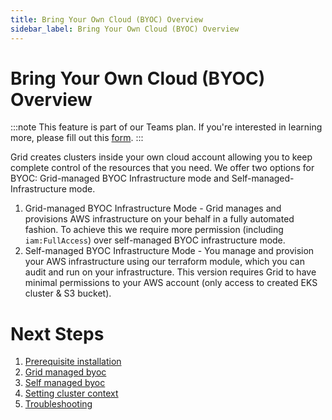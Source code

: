 ```yaml
---
title: Bring Your Own Cloud (BYOC) Overview
sidebar_label: Bring Your Own Cloud (BYOC) Overview
---
```


# Bring Your Own Cloud (BYOC) Overview

:::note
This feature is part of our Teams plan. If you're interested in learning more, please fill out this [form](https://www.grid.ai/upgrade/).
:::

Grid creates clusters inside your own cloud account allowing you to keep complete control of the resources that you need. We offer two options for BYOC: Grid-managed BYOC Infrastructure mode and Self-managed-Infrastructure mode.
1. Grid-managed BYOC Infrastructure Mode - Grid manages and provisions AWS infrastructure on your behalf in a fully automated fashion. To achieve this we require more permission (including `iam:FullAccess`) over self-managed BYOC infrastructure mode.
2. Self-managed BYOC Infrastructure Mode - You manage and provision your AWS infrastructure using our terraform module, which you can audit and run on your infrastructure. This version requires Grid to have minimal permissions to your AWS account (only access to created EKS cluster & S3 bucket).

# Next Steps
1. [Prerequisite installation](./prereq-installation)
2. [Grid managed byoc](./adding-custom-cloud-credentials)
3. [Self managed byoc](./self-managed-byoc)
4. [Setting cluster context](./grid-cluster-context)
5. [Troubleshooting](./faq)
